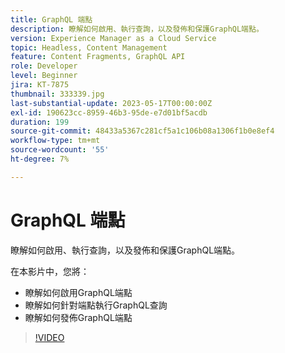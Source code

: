 ```yaml
---
title: GraphQL 端點
description: 瞭解如何啟用、執行查詢，以及發佈和保護GraphQL端點。
version: Experience Manager as a Cloud Service
topic: Headless, Content Management
feature: Content Fragments, GraphQL API
role: Developer
level: Beginner
jira: KT-7875
thumbnail: 333339.jpg
last-substantial-update: 2023-05-17T00:00:00Z
exl-id: 190623cc-8959-46b3-95de-e7d01bf5acdb
duration: 199
source-git-commit: 48433a5367c281cf5a1c106b08a1306f1b0e8ef4
workflow-type: tm+mt
source-wordcount: '55'
ht-degree: 7%

---
```


# GraphQL 端點

瞭解如何啟用、執行查詢，以及發佈和保護GraphQL端點。

在本影片中，您將：

+ 瞭解如何啟用GraphQL端點
+ 瞭解如何針對端點執行GraphQL查詢
+ 瞭解如何發佈GraphQL端點

>[!VIDEO](https://video.tv.adobe.com/v/3445034?quality=12&learn=on&captions=chi_hant)
